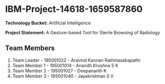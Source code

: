 # IBM-Project-14618-1659587860

**Technology Bucket:** Artificial Intelligence

**Project Statement:** A Gesture-based Tool for Sterile Browsing of Radiology

## Team Members

1. Team Leader - 195001022 - Aravind Kannan Rathinasabapathi
2. Team Member 1 - 195001014 - Anandh Krushna S K
3. Team Member 2 - 195001027 - Deepananth K
4. Team Member 3 - 195001040 - Jayakrishnan S V
